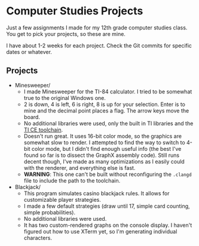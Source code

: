 # Computer Studies Projects

Just a few assignments I made for my 12th grade computer studies class. You get to pick your projects, so these are mine.

I have about 1-2 weeks for each project. Check the Git commits for specific dates or whatever.

## Projects

- Minesweeper/
    - I made Minesweeper for the TI-84 calculator. I tried to be somewhat true to the original Windows one.
    - 2 is down, 4 is left, 6 is right, 8 is up for your selection. Enter is to mine and the decimal point places a flag. The arrow keys move the board.
    - No additional libraries were used, only the built in TI libraries and the [TI CE toolchain](https://github.com/CE-Programming/toolchain).
    - Doesn't run great. It uses 16-bit color mode, so the graphics are somewhat slow to render. I attempted to find the way to switch to 4-bit color mode, but I didn't find enough useful info (the best I've found so far is to dissect the GraphX assembly code). Still runs decent though, I've made as many optimizations as I easily could with the renderer, and everything else is fast.
    - **WARNING**: This one can't be built without reconfiguring the `.clangd` file to include the path to the toolchain.
- Blackjack/
    - This program simulates casino blackjack rules. It allows for customizable player strategies.
    - I made a few default strategies (draw until 17, simple card counting, simple probabilities).
    - No additional libraries were used.
    - It has two custom-rendered graphs on the console display. I haven't figured out how to use XTerm yet, so I'm generating individual characters.
